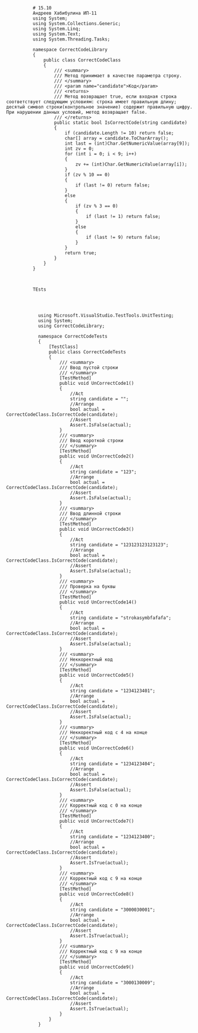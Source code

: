               # 15.10
              Андреев Хабибулина ИП-11
              using System;
              using System.Collections.Generic;
              using System.Linq;
              using System.Text;
              using System.Threading.Tasks;
              
              namespace CorrectCodeLibrary
              {
                  public class CorrectCodeClass
                  {
                      /// <summary>
                      /// Метод принимает в качестве параметра строку. 
                      /// </summary>
                      /// <param name="candidate">Код</param>
                      /// <returns>
                      /// Метод возвращает true, если входная строка соответствует следующим условиям: строка имеет правильную длину; десятый символ строки(контрольное значение) содержит правильную цифру. При нарушении данных условий, метод возвращает false.
                      /// </returns>
                      public static bool IsCorrectCode(string candidate)
                      {
                          if (candidate.Length != 10) return false;
                          char[] array = candidate.ToCharArray();
                          int last = (int)Char.GetNumericValue(array[9]);
                          int zv = 0;
                          for (int i = 0; i < 9; i++)
                          {
                              zv += (int)Char.GetNumericValue(array[i]);
                          }
                          if (zv % 10 == 0)
                          {
                              if (last != 0) return false;
                          }
                          else
                          {
                              if (zv % 3 == 0)
                              {
                                  if (last != 1) return false;
                              }
                              else
                              {
                                  if (last != 9) return false;
                              }
                          }
                          return true;
                      }
                  }
              }



              TEsts




                using Microsoft.VisualStudio.TestTools.UnitTesting;
                using System;
                using CorrectCodeLibrary;
                
                namespace CorrectCodeTests
                {
                    [TestClass]
                    public class CorrectCodeTests
                    {
                        /// <summary>
                        /// Ввод пустой строки
                        /// </summary>
                        [TestMethod]
                        public void UnCorrectCode1()
                        {
                            //Act
                            string candidate = "";
                            //Arrange
                            bool actual = CorrectCodeClass.IsCorrectCode(candidate);
                            //Assert
                            Assert.IsFalse(actual);
                        }
                        /// <summary>
                        /// Ввод короткой строки
                        /// </summary>
                        [TestMethod]
                        public void UnCorrectCode2()
                        {
                            //Act
                            string candidate = "123";
                            //Arrange
                            bool actual = CorrectCodeClass.IsCorrectCode(candidate);
                            //Assert
                            Assert.IsFalse(actual);
                        }
                        /// <summary>
                        /// Ввод длинной строки
                        /// </summary>
                        [TestMethod]
                        public void UnCorrectCode3()
                        {
                            //Act
                            string candidate = "123123123123123";
                            //Arrange
                            bool actual = CorrectCodeClass.IsCorrectCode(candidate);
                            //Assert
                            Assert.IsFalse(actual);
                        }
                        /// <summary>
                        /// Проверка на буквы
                        /// </summary>
                        [TestMethod]
                        public void UnCorrectCode14()
                        {
                            //Act
                            string candidate = "strokasymbfafafa";
                            //Arrange
                            bool actual = CorrectCodeClass.IsCorrectCode(candidate);
                            //Assert
                            Assert.IsFalse(actual);
                        }
                        /// <summary>
                        /// Неккоректный код
                        /// </summary>
                        [TestMethod]
                        public void UnCorrectCode5()
                        {
                            //Act
                            string candidate = "1234123401";
                            //Arrange
                            bool actual = CorrectCodeClass.IsCorrectCode(candidate);
                            //Assert
                            Assert.IsFalse(actual);
                        }
                        /// <summary>
                        /// Неккоректный код с 4 на конце
                        /// </summary>
                        [TestMethod]
                        public void UnCorrectCode6()
                        {
                            //Act
                            string candidate = "1234123404";
                            //Arrange
                            bool actual = CorrectCodeClass.IsCorrectCode(candidate);
                            //Assert
                            Assert.IsFalse(actual);
                        }
                        /// <summary>
                        /// Корректный код с 0 на конце
                        /// </summary>
                        [TestMethod]
                        public void UnCorrectCode7()
                        {
                            //Act
                            string candidate = "1234123400";
                            //Arrange
                            bool actual = CorrectCodeClass.IsCorrectCode(candidate);
                            //Assert
                            Assert.IsTrue(actual);
                        }
                        /// <summary>
                        /// Корректный код с 9 на конце
                        /// </summary>
                        [TestMethod]
                        public void UnCorrectCode8()
                        {
                            //Act
                            string candidate = "3000030001";
                            //Arrange
                            bool actual = CorrectCodeClass.IsCorrectCode(candidate);
                            //Assert
                            Assert.IsTrue(actual);
                        }
                        /// <summary>
                        /// Корректный код с 9 на конце
                        /// </summary>
                        [TestMethod]
                        public void UnCorrectCode9()
                        {
                            //Act
                            string candidate = "3000130009";
                            //Arrange
                            bool actual = CorrectCodeClass.IsCorrectCode(candidate);
                            //Assert
                            Assert.IsTrue(actual);
                        }
                    }
                }

